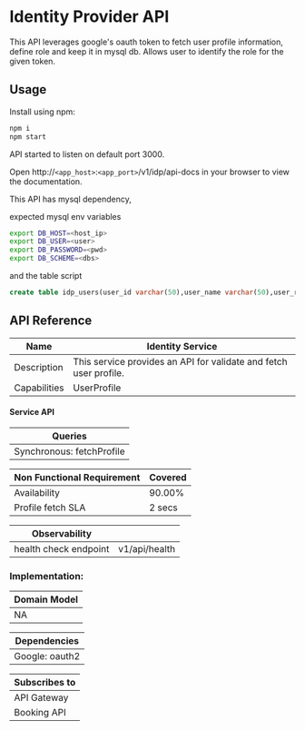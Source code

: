 # Identity Provider API

This API leverages google's oauth token to fetch user profile information, define role and keep it in mysql db. Allows user to identify the role for the given token. 

## Usage

Install using npm:

```bash
npm i 
npm start
```
API started to listen on default port 3000. 

Open http://`<app_host>`:`<app_port>`/v1/idp/api-docs in your browser to view the documentation.

This API has mysql dependency, 

expected mysql env variables
```bash
export DB_HOST=<host_ip>
export DB_USER=<user>
export DB_PASSWORD=<pwd>
export DB_SCHEME=<dbs>
```

and the table script
```sql
create table idp_users(user_id varchar(50),user_name varchar(50),user_role varchar(5))
```
## API Reference
| Name               |Identity Service |
|--------------------|-------------------------------|
|Description| This service provides an API for validate and fetch user profile.
|Capabilities          |    UserProfile        |

#### Service API
| Queries |
| --------|
| Synchronous:  fetchProfile       | 

|Non Functional Requirement| Covered |
|----|--|
|Availability |90.00%|
|Profile fetch SLA| 2 secs|

| Observability | |
|-----|--|
|health check endpoint|v1/api/health|

### Implementation:
|Domain Model|
|--|
|NA|

|Dependencies|
|--|
|Google: oauth2|

|Subscribes to |
|----|
|API Gateway|
|Booking API|
